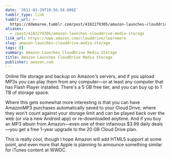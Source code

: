 ```yaml
---
date: '2011-03-29T10:56:58.000Z'
tumblr_type: link
tumblr_url: >-
  https://ddemaree.tumblr.com/post/4182279305/amazon-launches-clouddrive-media-storage
aliases:
  - /post/4182279305/amazon-launches-clouddrive-media-storage
link_url: https://www.amazon.com/clouddrive/learnmore
slug: amazon-launches-clouddrive-media-storage
tags: []
summary: Amazon Launches CloudDrive Media Storage
title: Amazon Launches CloudDrive Media Storage
publisher: amazon.com
---
```


Online file storage and backup on Amazon's servers, and if you upload MP3s you can play them from any computer—or at least any computer that has Flash Player installed. There's a 5 GB free tier, and you can buy up to 1 TB of storage space.

Where this gets somewhat more interesting is that you can have AmazonMP3 purchases automatically saved to your Cloud Drive, where they won't count against your storage limit and can be played back over the web (or via a new Android app) or re-downloaded anytime. And if you buy an MP3 album from Amazon—even one of their infamous $3.99 daily deals—you get a free 1-year upgrade to the 20 GB Cloud Drive plan.

This is really cool, though I hope Amazon will add HTML5 support at some point, and even more that Apple is planning to announce something similar for iTunes content at WWDC.